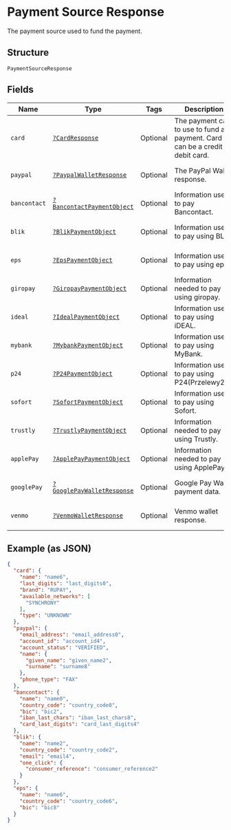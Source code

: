
# Payment Source Response

The payment source used to fund the payment.

## Structure

`PaymentSourceResponse`

## Fields

| Name | Type | Tags | Description | Getter | Setter |
|  --- | --- | --- | --- | --- | --- |
| `card` | [`?CardResponse`](../../doc/models/card-response.md) | Optional | The payment card to use to fund a payment. Card can be a credit or debit card. | getCard(): ?CardResponse | setCard(?CardResponse card): void |
| `paypal` | [`?PaypalWalletResponse`](../../doc/models/paypal-wallet-response.md) | Optional | The PayPal Wallet response. | getPaypal(): ?PaypalWalletResponse | setPaypal(?PaypalWalletResponse paypal): void |
| `bancontact` | [`?BancontactPaymentObject`](../../doc/models/bancontact-payment-object.md) | Optional | Information used to pay Bancontact. | getBancontact(): ?BancontactPaymentObject | setBancontact(?BancontactPaymentObject bancontact): void |
| `blik` | [`?BlikPaymentObject`](../../doc/models/blik-payment-object.md) | Optional | Information used to pay using BLIK. | getBlik(): ?BlikPaymentObject | setBlik(?BlikPaymentObject blik): void |
| `eps` | [`?EpsPaymentObject`](../../doc/models/eps-payment-object.md) | Optional | Information used to pay using eps. | getEps(): ?EpsPaymentObject | setEps(?EpsPaymentObject eps): void |
| `giropay` | [`?GiropayPaymentObject`](../../doc/models/giropay-payment-object.md) | Optional | Information needed to pay using giropay. | getGiropay(): ?GiropayPaymentObject | setGiropay(?GiropayPaymentObject giropay): void |
| `ideal` | [`?IdealPaymentObject`](../../doc/models/ideal-payment-object.md) | Optional | Information used to pay using iDEAL. | getIdeal(): ?IdealPaymentObject | setIdeal(?IdealPaymentObject ideal): void |
| `mybank` | [`?MybankPaymentObject`](../../doc/models/mybank-payment-object.md) | Optional | Information used to pay using MyBank. | getMybank(): ?MybankPaymentObject | setMybank(?MybankPaymentObject mybank): void |
| `p24` | [`?P24PaymentObject`](../../doc/models/p24-payment-object.md) | Optional | Information used to pay using P24(Przelewy24). | getP24(): ?P24PaymentObject | setP24(?P24PaymentObject p24): void |
| `sofort` | [`?SofortPaymentObject`](../../doc/models/sofort-payment-object.md) | Optional | Information used to pay using Sofort. | getSofort(): ?SofortPaymentObject | setSofort(?SofortPaymentObject sofort): void |
| `trustly` | [`?TrustlyPaymentObject`](../../doc/models/trustly-payment-object.md) | Optional | Information needed to pay using Trustly. | getTrustly(): ?TrustlyPaymentObject | setTrustly(?TrustlyPaymentObject trustly): void |
| `applePay` | [`?ApplePayPaymentObject`](../../doc/models/apple-pay-payment-object.md) | Optional | Information needed to pay using ApplePay. | getApplePay(): ?ApplePayPaymentObject | setApplePay(?ApplePayPaymentObject applePay): void |
| `googlePay` | [`?GooglePayWalletResponse`](../../doc/models/google-pay-wallet-response.md) | Optional | Google Pay Wallet payment data. | getGooglePay(): ?GooglePayWalletResponse | setGooglePay(?GooglePayWalletResponse googlePay): void |
| `venmo` | [`?VenmoWalletResponse`](../../doc/models/venmo-wallet-response.md) | Optional | Venmo wallet response. | getVenmo(): ?VenmoWalletResponse | setVenmo(?VenmoWalletResponse venmo): void |

## Example (as JSON)

```json
{
  "card": {
    "name": "name6",
    "last_digits": "last_digits0",
    "brand": "RUPAY",
    "available_networks": [
      "SYNCHRONY"
    ],
    "type": "UNKNOWN"
  },
  "paypal": {
    "email_address": "email_address0",
    "account_id": "account_id4",
    "account_status": "VERIFIED",
    "name": {
      "given_name": "given_name2",
      "surname": "surname8"
    },
    "phone_type": "FAX"
  },
  "bancontact": {
    "name": "name0",
    "country_code": "country_code0",
    "bic": "bic2",
    "iban_last_chars": "iban_last_chars8",
    "card_last_digits": "card_last_digits4"
  },
  "blik": {
    "name": "name2",
    "country_code": "country_code2",
    "email": "email4",
    "one_click": {
      "consumer_reference": "consumer_reference2"
    }
  },
  "eps": {
    "name": "name6",
    "country_code": "country_code6",
    "bic": "bic8"
  }
}
```

